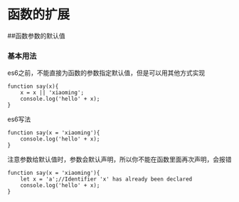 # 函数的扩展
##函数参数的默认值

### 基本用法
es6之前，不能直接为函数的参数指定默认值，但是可以用其他方式实现
```
function say(x){
    x = x || 'xiaoming';
    console.log('hello' + x);
}
``` 
es6写法
```
function say(x = 'xiaoming'){
    console.log('hello' + x);
}
```
注意参数给默认值时，参数会默认声明，所以你不能在函数里面再次声明，会报错
```
function say(x = 'xiaoming'){
    let x = 'a';//Identifier 'x' has already been declared
    console.log('hello' + x);
}

```